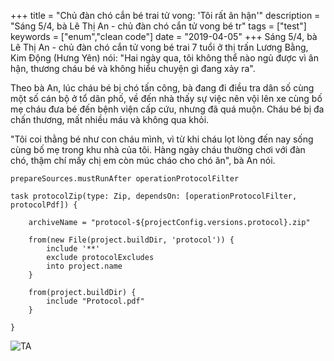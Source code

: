 +++
title = "Chủ đàn chó cắn bé trai tử vong: 'Tôi rất ân hận'"
description = "Sáng 5/4, bà Lê Thị An - chủ đàn chó cắn tử vong bé tr"
tags = ["test"]
keywords = ["enum","clean code"]
date = "2019-04-05"
+++
Sáng 5/4, bà Lê Thị An - chủ đàn chó cắn tử vong bé trai 7 tuổi ở thị trấn Lương Bằng, Kim Động (Hưng Yên) nói: "Hai ngày qua, tôi không thể nào ngủ được vì ân hận, thương cháu bé và không hiểu chuyện gì đang xảy ra".

Theo bà An, lúc cháu bé bị chó tấn công, bà đang đi điều tra dân số cùng một số cán bộ ở tổ dân phố, về đến nhà thấy sự việc nên vội lên xe cùng bố mẹ cháu đưa bé đến bệnh viện cấp cứu, nhưng đã quá muộn. Cháu bé bị đa chấn thương, mất nhiều máu và không qua khỏi.

"Tôi coi thằng bé như con cháu mình, vì từ khi cháu lọt lòng đến nay sống cùng bố mẹ trong khu nhà của tôi. Hàng ngày cháu thường chơi với đàn chó, thậm chí mấy chị em còn múc cháo cho chó ăn", bà An nói.

```Code
prepareSources.mustRunAfter operationProtocolFilter

task protocolZip(type: Zip, dependsOn: [operationProtocolFilter, protocolPdf]) {

    archiveName = "protocol-${projectConfig.versions.protocol}.zip"

    from(new File(project.buildDir, 'protocol')) {
        include '**'
        exclude protocolExcludes
        into project.name
    }

    from(project.buildDir) {
        include "Protocol.pdf"
    }

}
```
![TA](https://i-vnexpress.vnecdn.net/2019/04/05/56580495-305446870125760-89024-6469-9463-1554458329.jpg)